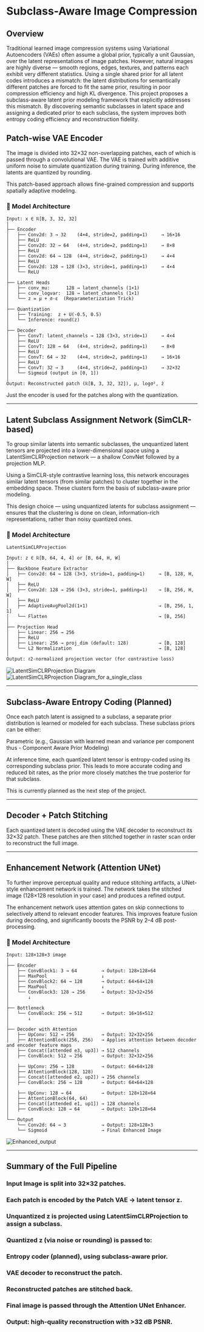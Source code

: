 # Subclass-Aware Image Compression

## Overview

Traditional learned image compression systems using Variational Autoencoders (VAEs) often assume a global prior, typically a unit Gaussian, over the latent representations of image patches. However, natural images are highly diverse — smooth regions, edges, textures, and patterns each exhibit very different statistics.
Using a single shared prior for all latent codes introduces a mismatch: the latent distributions for semantically different patches are forced to fit the same prior, resulting in poor compression efficiency and high KL divergence.
This project proposes a subclass-aware latent prior modeling framework that explicitly addresses this mismatch. By discovering semantic subclasses in latent space and assigning a dedicated prior to each subclass, the system improves both entropy coding efficiency and reconstruction fidelity.

## Patch-wise VAE Encoder
The image is divided into 32×32 non-overlapping patches, each of which is passed through a convolutional VAE. The VAE is trained with additive uniform noise to simulate quantization during training. During inference, the latents are quantized by rounding.

This patch-based approach allows fine-grained compression and supports spatially adaptive modeling.

### 📐 Model Architecture

```text
Input: x ∈ ℝ[B, 3, 32, 32]
│
├── Encoder
│   ├── Conv2d: 3 → 32    (4×4, stride=2, padding=1)     → 16×16
│   ├── ReLU
│   ├── Conv2d: 32 → 64   (4×4, stride=2, padding=1)     → 8×8
│   ├── ReLU
│   ├── Conv2d: 64 → 128  (4×4, stride=2, padding=1)     → 4×4
│   ├── ReLU
│   ├── Conv2d: 128 → 128 (3×3, stride=1, padding=1)     → 4×4
│   └── ReLU
│
├── Latent Heads
│   ├── conv_mu:      128 → latent_channels (1×1)
│   ├── conv_logvar:  128 → latent_channels (1×1)
│   └── z = μ + σ·ε  (Reparameterization Trick)
│
├── Quantization
│   ├── Training:  z + U(-0.5, 0.5)
│   └── Inference: round(z)
│
├── Decoder
│   ├── ConvT: latent_channels → 128 (3×3, stride=1)     → 4×4
│   ├── ReLU
│   ├── ConvT: 128 → 64   (4×4, stride=2, padding=1)     → 8×8
│   ├── ReLU
│   ├── ConvT: 64 → 32    (4×4, stride=2, padding=1)     → 16×16
│   ├── ReLU
│   ├── ConvT: 32 → 3     (4×4, stride=2, padding=1)     → 32×32
│   └── Sigmoid (output in [0, 1])
│
Output: Reconstructed patch (ℝ[B, 3, 32, 32]), μ, logσ², ẑ
```

Just the encoder is used for the patches along with the quantization.


---------------------------------------------------------------------------------- 

## Latent Subclass Assignment Network (SimCLR-based)
To group similar latents into semantic subclasses, the unquantized latent tensors are projected into a lower-dimensional space using a LatentSimCLRProjection network — a shallow ConvNet followed by a projection MLP.

Using a SimCLR-style contrastive learning loss, this network encourages similar latent tensors (from similar patches) to cluster together in the embedding space. These clusters form the basis of subclass-aware prior modeling.

This design choice — using unquantized latents for subclass assignment — ensures that the clustering is done on clean, information-rich representations, rather than noisy quantized ones.

### 📐 Model Architecture

```text
LatentSimCLRProjection

Input: z ∈ ℝ[B, 64, 4, 4] or [B, 64, H, W]
│
├── Backbone Feature Extractor
│   ├── Conv2d: 64 → 128 (3×3, stride=1, padding=1)     → [B, 128, H, W]
│   ├── ReLU
│   ├── Conv2d: 128 → 256 (3×3, stride=1, padding=1)    → [B, 256, H, W]
│   ├── ReLU
│   ├── AdaptiveAvgPool2d(1×1)                          → [B, 256, 1, 1]
│   └── Flatten                                         → [B, 256]
│
├── Projection Head
│   ├── Linear: 256 → 256
│   ├── ReLU
│   ├── Linear: 256 → proj_dim (default: 128)           → [B, 128]
│   └── L2 Normalization                                → [B, 128]
│
Output: ℓ2-normalized projection vector (for contrastive loss)
```

![LatentSimCLRProjection Diagram](assets/subclasses.png)
![LatentSimCLRProjection Diagram_for a_single_class](assets/attention_1.png)

----------------------------------------------------------------------------------------


## Subclass-Aware Entropy Coding (Planned)
Once each patch latent is assigned to a subclass, a separate prior distribution is learned or modeled for each subclass. These subclass priors can be either:

Parametric (e.g., Gaussian with learned mean and variance per component thus - Component Aware Prior Modeling)

At inference time, each quantized latent tensor is entropy-coded using its corresponding subclass prior. This leads to more accurate coding and reduced bit rates, as the prior more closely matches the true posterior for that subclass.

This is currently planned as the next step of the project.


--------------------------------------------------------------------------------------


## Decoder + Patch Stitching
Each quantized latent is decoded using the VAE decoder to reconstruct its 32×32 patch. These patches are then stitched together in raster scan order to reconstruct the full image.


---------------------------------------------------------------------------------------

## Enhancement Network (Attention UNet)
To further improve perceptual quality and reduce stitching artifacts, a UNet-style enhancement network is trained. The network takes the stitched image (128×128 resolution in your case) and produces a refined output.

The enhancement network uses attention gates on skip connections to selectively attend to relevant encoder features. This improves feature fusion during decoding, and significantly boosts the PSNR by 2–4 dB post-processing.

### 📐 Model Architecture

```text
Input: 128×128×3 image
│
├── Encoder
│   ├── ConvBlock1: 3 → 64         → Output: 128×128×64
│   ├── MaxPool                    ↓
│   ├── ConvBlock2: 64 → 128       → Output: 64×64×128
│   ├── MaxPool                    ↓
│   └── ConvBlock3: 128 → 256      → Output: 32×32×256
│       ↓
│
├── Bottleneck
│   └── ConvBlock: 256 → 512       → Output: 16×16×512
│       ↓
│
├── Decoder with Attention
│   ├── UpConv: 512 → 256          → Output: 32×32×256
│   ├── AttentionBlock(256, 256)   → Applies attention between decoder and encoder feature maps
│   ├── Concat([attended e3, up3]) → 512 channels
│   ├── ConvBlock: 512 → 256       → Output: 32×32×256
│
│   ├── UpConv: 256 → 128          → Output: 64×64×128
│   ├── AttentionBlock(128, 128)
│   ├── Concat([attended e2, up2]) → 256 channels
│   ├── ConvBlock: 256 → 128       → Output: 64×64×128
│
│   ├── UpConv: 128 → 64           → Output: 128×128×64
│   ├── AttentionBlock(64, 64)
│   ├── Concat([attended e1, up1]) → 128 channels
│   ├── ConvBlock: 128 → 64        → Output: 128×128×64
│
└── Output
    └── Conv2d: 64 → 3             → Output: 128×128×3
    └── Sigmoid                    → Final Enhanced Image
```
![Enhanced_output](assets/enhanced.png)

---------------------------------------------------------------------------

## Summary of the Full Pipeline

### Input Image is split into 32×32 patches.
### Each patch is encoded by the Patch VAE → latent tensor z.
### Unquantized z is projected using LatentSimCLRProjection to assign a subclass.
### Quantized z (via noise or rounding) is passed to:
### Entropy coder (planned), using subclass-aware prior.
### VAE decoder to reconstruct the patch.
### Reconstructed patches are stitched back.
### Final image is passed through the Attention UNet Enhancer.
### Output: high-quality reconstruction with >32 dB PSNR.
